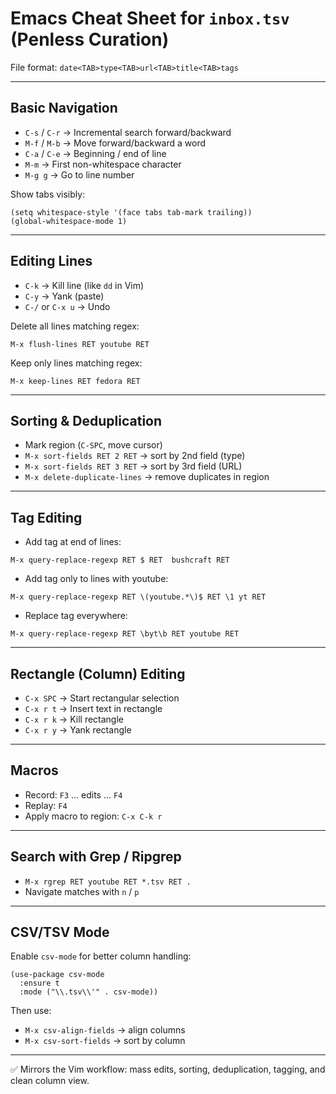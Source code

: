 
# Emacs Cheat Sheet for `inbox.tsv` (Penless Curation)

File format: `date<TAB>type<TAB>url<TAB>title<TAB>tags`

---

## Basic Navigation
- `C-s` / `C-r` → Incremental search forward/backward
- `M-f` / `M-b` → Move forward/backward a word
- `C-a` / `C-e` → Beginning / end of line
- `M-m` → First non-whitespace character
- `M-g g` → Go to line number

Show tabs visibly:
```elisp
(setq whitespace-style '(face tabs tab-mark trailing))
(global-whitespace-mode 1)
```

---

## Editing Lines
- `C-k` → Kill line (like `dd` in Vim)
- `C-y` → Yank (paste)
- `C-/` or `C-x u` → Undo

Delete all lines matching regex:
```
M-x flush-lines RET youtube RET
```
Keep only lines matching regex:
```
M-x keep-lines RET fedora RET
```

---

## Sorting & Deduplication
- Mark region (`C-SPC`, move cursor)
- `M-x sort-fields RET 2 RET` → sort by 2nd field (type)
- `M-x sort-fields RET 3 RET` → sort by 3rd field (URL)
- `M-x delete-duplicate-lines` → remove duplicates in region

---

## Tag Editing
- Add tag at end of lines:
```
M-x query-replace-regexp RET $ RET  bushcraft RET
```
- Add tag only to lines with youtube:
```
M-x query-replace-regexp RET \(youtube.*\)$ RET \1 yt RET
```
- Replace tag everywhere:
```
M-x query-replace-regexp RET \byt\b RET youtube RET
```

---

## Rectangle (Column) Editing
- `C-x SPC` → Start rectangular selection
- `C-x r t` → Insert text in rectangle
- `C-x r k` → Kill rectangle
- `C-x r y` → Yank rectangle

---

## Macros
- Record: `F3` … edits … `F4`
- Replay: `F4`
- Apply macro to region: `C-x C-k r`

---

## Search with Grep / Ripgrep
- `M-x rgrep RET youtube RET *.tsv RET .`
- Navigate matches with `n` / `p`

---

## CSV/TSV Mode
Enable `csv-mode` for better column handling:
```elisp
(use-package csv-mode
  :ensure t
  :mode ("\\.tsv\\'" . csv-mode))
```
Then use:
- `M-x csv-align-fields` → align columns
- `M-x csv-sort-fields` → sort by column

---

✅ Mirrors the Vim workflow: mass edits, sorting, deduplication, tagging, and clean column view.
